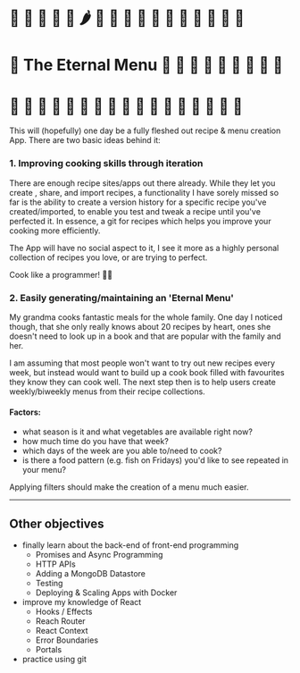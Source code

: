 # 🍜 🥦 🥘 🥪 🍝 🌶 🌮 🍡 🥐 🍧 🥙 🍤 🍲 🥗 🍳 🍎 🌯 

# 🍘 The Eternal Menu 🍅 🥞 🍠  🍔 🍱 🍚 🧁 🥓 🍆

# 🥒 🥧 🍒 🍕 🍰 🍮 🥟 🥬 🍗 🍛 🌽 🍐 🍞 🥑 🥨 🥕 🥮 



This will (hopefully) one day be a fully fleshed out recipe & menu creation App. 
There are two basic ideas behind it:

### 1. Improving cooking skills through iteration

There are enough recipe sites/apps out there already. While they let you create , share, and import recipes, a functionality I have sorely missed so far is the ability to create a version history for a specific recipe you've created/imported, to enable you test and tweak a recipe until you've perfected it. In essence, a git for recipes which helps you improve your cooking more efficiently. 

The App will have no social aspect to it, I see it more as a highly personal collection of recipes you love, or are trying to perfect. 

Cook like a programmer! 👩‍🍳 

### 2. Easily generating/maintaining an 'Eternal Menu'

My grandma cooks fantastic meals for the whole family. One day I noticed though, that she only really knows about 20 recipes by heart, ones she doesn't need to look up in a book and that are popular with the family and her.

I am assuming that most people won't want to try out new recipes every week, but instead would want to build up a cook book filled with favourites they know they can cook well. The next step then is to help users create weekly/biweekly menus from their recipe collections. 

#### Factors:

- what season is it and what vegetables are available right now?
- how much time do you have that week?
- which days of the week are you able to/need to cook? 
- is there a food pattern (e.g. fish on Fridays) you'd like to see repeated in your menu?

Applying filters should make the creation of a menu much easier. 



----------

## Other objectives

- finally learn about the back-end of front-end programming 
  - Promises and Async Programming
  - HTTP APIs
  - Adding a MongoDB Datastore
  - Testing
  - Deploying & Scaling Apps with Docker
- improve my knowledge of React
  - Hooks / Effects
  - Reach Router
  - React Context
  - Error Boundaries
  - Portals
- practice using git

